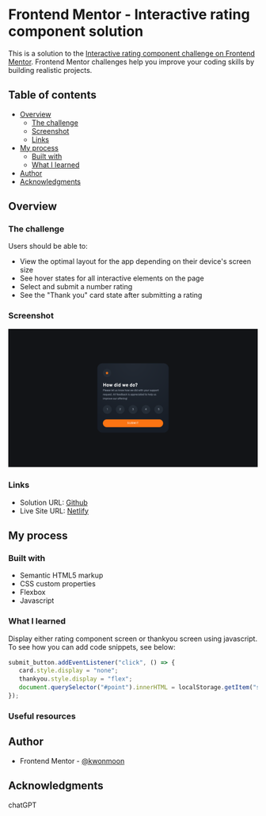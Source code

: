 # Frontend Mentor - Interactive rating component solution

This is a solution to the [Interactive rating component challenge on Frontend Mentor](https://www.frontendmentor.io/challenges/interactive-rating-component-koxpeBUmI). Frontend Mentor challenges help you improve your coding skills by building realistic projects. 

## Table of contents

- [Overview](#overview)
  - [The challenge](#the-challenge)
  - [Screenshot](#screenshot)
  - [Links](#links)
- [My process](#my-process)
  - [Built with](#built-with)
  - [What I learned](#what-i-learned)
- [Author](#author)
- [Acknowledgments](#acknowledgments)

## Overview

### The challenge

Users should be able to:

- View the optimal layout for the app depending on their device's screen size
- See hover states for all interactive elements on the page
- Select and submit a number rating
- See the "Thank you" card state after submitting a rating

### Screenshot

![](./screenshot.png)

### Links

- Solution URL: [Github](https://github.com/kwonmoon/interactive-rating-component-main)
- Live Site URL: [Netlify](https://magnificent-brigadeiros-15473e.netlify.app/)

## My process

### Built with

- Semantic HTML5 markup
- CSS custom properties
- Flexbox
- Javascript

### What I learned

Display either rating component screen or thankyou screen using javascript.
To see how you can add code snippets, see below:

```js
submit_button.addEventListener("click", () => {
   card.style.display = "none";
   thankyou.style.display = "flex";
   document.querySelector("#point").innerHTML = localStorage.getItem("score");
});
```

### Useful resources

## Author

- Frontend Mentor - [@kwonmoon](https://www.frontendmentor.io/profile/kwonmoon)

## Acknowledgments

chatGPT